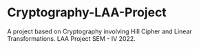 # Cryptography-LAA-Project
A project based on Cryptography involving Hill Cipher and Linear Transformations. LAA Project SEM - IV 2022.
